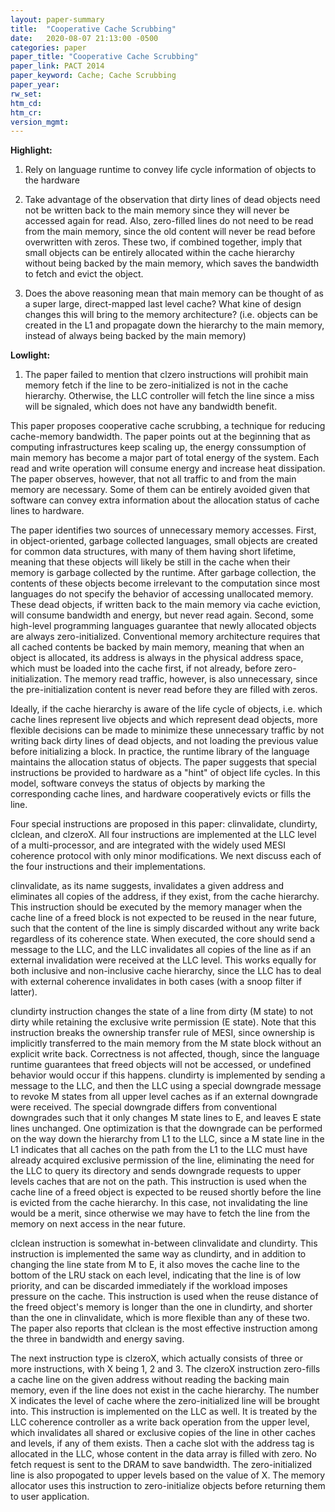 ```yaml
---
layout: paper-summary
title:  "Cooperative Cache Scrubbing"
date:   2020-08-07 21:13:00 -0500
categories: paper
paper_title: "Cooperative Cache Scrubbing"
paper_link: PACT 2014
paper_keyword: Cache; Cache Scrubbing
paper_year: 
rw_set:
htm_cd:
htm_cr:
version_mgmt:
---
```


**Highlight:**

1. Rely on language runtime to convey life cycle information of objects to the hardware

2. Take advantage of the observation that dirty lines of dead objects need not be written back to the main memory since
   they will never be accessed again for read. Also, zero-filled lines do not need to be read from the main memory, since
   the old content will never be read before overwritten with zeros. 
   These two, if combined together, imply that small objects can be entirely allocated within the cache hierarchy without
   being backed by the main memory, which saves the bandwidth to fetch and evict the object.

3. Does the above reasoning mean that main memory can be thought of as a super large, direct-mapped last level cache?
   What kine of design changes this will bring to the memory architecture? (i.e. objects can be created in the L1
   and propagate down the hierarchy to the main memory, instead of always being backed by the main memory)

**Lowlight:**

1. The paper failed to mention that clzero instructions will prohibit main memory fetch if the line to be zero-initialized
   is not in the cache hierarchy. Otherwise, the LLC controller will fetch the line since a miss will be signaled, which 
   does not have any bandwidth benefit.

This paper proposes cooperative cache scrubbing, a technique for reducing cache-memory bandwidth. The paper points out
at the beginning that as computing infrastructures keep scaling up, the energy conssumption of main memory has become
a major part of total energy of the system. Each read and write operation will consume energy and increase heat dissipation. 
The paper observes, however, that not all traffic to and from the main memory are necessary. Some of them can be entirely
avoided given that software can convey extra information about the allocation status of cache lines to hardware. 

The paper identifies two sources of unnecessary memory accesses. First, in object-oriented, garbage collected languages,
small objects are created for common data structures, with many of them having short lifetime, meaning that these 
objects will likely be still in the cache when their memory is garbage collected by the runtime. After garbage collection,
the contents of these objects become irrelevant to the computation since most languages do not specify the behavior of
accessing unallocated memory. These dead objects, if written back to the main memory via cache eviction, will consume
bandwidth and energy, but never read again.
Second, some high-level programming languages guarantee that newly allocated objects are always zero-initialized.
Conventional memory architecture requires that all cached contents be backed by main memory, meaning that when
an object is allocated, its address is always in the physical address space, which must be loaded into the cache first,
if not already, before zero-initialization. The memory read traffic, however, is also unnecessary, since the 
pre-initialization content is never read before they are filled with zeros. 

Ideally, if the cache hierarchy is aware of the life cycle of objects, i.e. which cache lines represent live objects
and which represent dead objects, more flexible decisions can be made to minimize these unnecessary traffic by not
writing back dirty lines of dead objects, and not loading the previous value before initializing a block. In practice,
the runtime library of the language maintains the allocation status of objects. The paper suggests that special
instructions be provided to hardware as a "hint" of object life cycles. In this model, software conveys the status of
objects by marking the corresponding cache lines, and hardware cooperatively evicts or fills the line.

Four special instructions are proposed in this paper: clinvalidate, clundirty, clclean, and clzeroX. All four instructions
are implemented at the LLC level of a multi-processor, and are integrated with the widely used MESI coherence protocol
with only minor modifications. We next discuss each of the four instructions and their implementations.

clinvalidate, as its name suggests, invalidates a given address and eliminates all copies of the address, if they exist,
from the cache hierarchy. This instruction should be executed by the memory manager when the cache line of a freed block
is not expected to be reused in the near future, such that the content of the line is simply discarded without any write
back regardless of its coherence state. When executed, the core should send a message to the LLC, and the LLC invalidates
all copies of the line as if an external invalidation were received at the LLC level. This works equally for both inclusive
and non-inclusive cache hierarchy, since the LLC has to deal with external coherence invalidates in both cases (with a 
snoop filter if latter).

clundirty instruction changes the state of a line from dirty (M state) to not dirty while retaining the exclusive write
permission (E state). Note that this instruction breaks the ownership transfer rule of MESI, since ownership is
implicitly transferred to the main memory from the M state block without an explicit write back. Correctness is not 
affected, though, since the language runtime guarantees that freed objects will not be accessed, or undefined
behavior would occur if this happens. clundirty is implemented by sending a message to the LLC, and then the LLC using
a special downgrade message to revoke M states from all upper level caches as if an external downgrade were received.
The special downgrade differs from conventional downgrades such that it only changes M state lines to E, and leaves
E state lines unchanged. One optimization is that the downgrade can be performed on the way down the hierarchy from L1
to the LLC, since a M state line in the L1 indicates that all caches on the path from the L1 to the LLC must have already
acquired exclusive permission of the line, eliminating the need for the LLC to query its directory and sends downgrade
requests to upper levels caches that are not on the path.
This instruction is used when the cache line of a freed object is expected to be reused shortly before the line is
evicted from the cache hierarchy. In this case, not invalidating the line would be a merit, since otherwise we may
have to fetch the line from the memory on next access in the near future.

clclean instruction is somewhat in-between clinvalidate and clundirty. This instruction is implemented the same way as
clundirty, and in addition to changing the line state from M to E, it also moves the cache line to the bottom of the 
LRU stack on each level, indicating that the line is of low priority, and can be discarded immediately if the workload
imposes pressure on the cache. This instruction is used when the reuse distance of the freed object's memory is longer than
the one in clundirty, and shorter than the one in clinvalidate, which is more flexible than any of these two. The paper
also reports that clclean is the most effective instruction among the three in bandwidth and energy saving.

The next instruction type is clzeroX, which actually consists of three or more instructions, with X being 1, 2 and 3.
The clzeroX instruction zero-fills a cache line on the given address without reading the backing main memory, even if
the line does not exist in the cache hierarchy. The number X indicates the level of cache where the zero-initialized
line will be brought into. This instruction is implemented on the LLC as well. It is treated by the LLC coherence controller
as a write back operation from the upper level, which invalidates all shared or exclusive copies of the line in other 
caches and levels, if any of them exists. Then a cache slot with the address tag is allocated in the LLC, whose content
in the data array is filled with zero. No fetch request is sent to the DRAM to save bandwidth. The zero-initialized line
is also propogated to upper levels based on the value of X. The memory allocator uses this instruction to zero-initialize
objects before returning them to user application.
